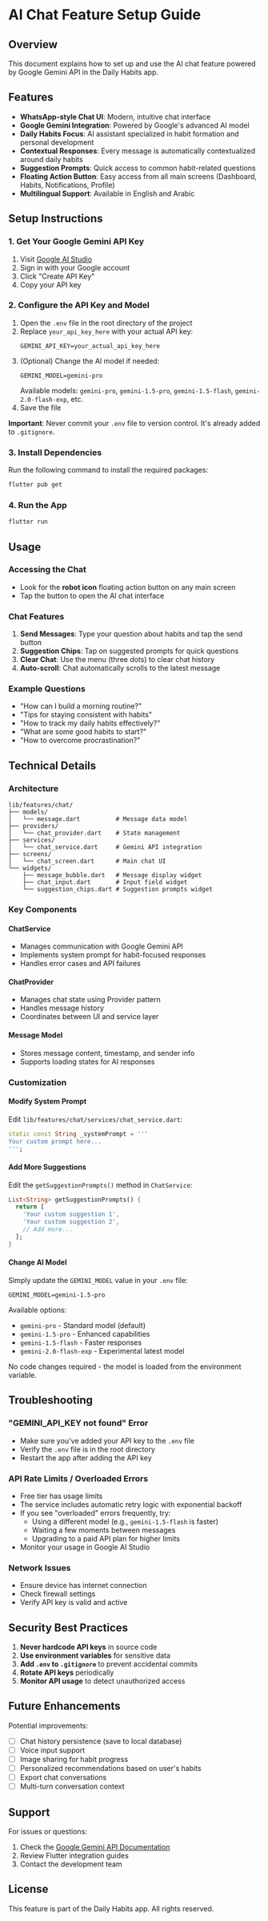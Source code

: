 # AI Chat Feature Setup Guide

## Overview
This document explains how to set up and use the AI chat feature powered by Google Gemini API in the Daily Habits app.

## Features
- **WhatsApp-style Chat UI**: Modern, intuitive chat interface
- **Google Gemini Integration**: Powered by Google's advanced AI model
- **Daily Habits Focus**: AI assistant specialized in habit formation and personal development
- **Contextual Responses**: Every message is automatically contextualized around daily habits
- **Suggestion Prompts**: Quick access to common habit-related questions
- **Floating Action Button**: Easy access from all main screens (Dashboard, Habits, Notifications, Profile)
- **Multilingual Support**: Available in English and Arabic

## Setup Instructions

### 1. Get Your Google Gemini API Key
1. Visit [Google AI Studio](https://makersuite.google.com/app/apikey)
2. Sign in with your Google account
3. Click "Create API Key"
4. Copy your API key

### 2. Configure the API Key and Model
1. Open the `.env` file in the root directory of the project
2. Replace `your_api_key_here` with your actual API key:
   ```
   GEMINI_API_KEY=your_actual_api_key_here
   ```
3. (Optional) Change the AI model if needed:
   ```
   GEMINI_MODEL=gemini-pro
   ```
   Available models: `gemini-pro`, `gemini-1.5-pro`, `gemini-1.5-flash`, `gemini-2.0-flash-exp`, etc.
4. Save the file

**Important**: Never commit your `.env` file to version control. It's already added to `.gitignore`.

### 3. Install Dependencies
Run the following command to install the required packages:
```bash
flutter pub get
```

### 4. Run the App
```bash
flutter run
```

## Usage

### Accessing the Chat
- Look for the **robot icon** floating action button on any main screen
- Tap the button to open the AI chat interface

### Chat Features
1. **Send Messages**: Type your question about habits and tap the send button
2. **Suggestion Chips**: Tap on suggested prompts for quick questions
3. **Clear Chat**: Use the menu (three dots) to clear chat history
4. **Auto-scroll**: Chat automatically scrolls to the latest message

### Example Questions
- "How can I build a morning routine?"
- "Tips for staying consistent with habits"
- "How to track my daily habits effectively?"
- "What are some good habits to start?"
- "How to overcome procrastination?"

## Technical Details

### Architecture
```
lib/features/chat/
├── models/
│   └── message.dart          # Message data model
├── providers/
│   └── chat_provider.dart    # State management
├── services/
│   └── chat_service.dart     # Gemini API integration
├── screens/
│   └── chat_screen.dart      # Main chat UI
└── widgets/
    ├── message_bubble.dart   # Message display widget
    ├── chat_input.dart       # Input field widget
    └── suggestion_chips.dart # Suggestion prompts widget
```

### Key Components

#### ChatService
- Manages communication with Google Gemini API
- Implements system prompt for habit-focused responses
- Handles error cases and API failures

#### ChatProvider
- Manages chat state using Provider pattern
- Handles message history
- Coordinates between UI and service layer

#### Message Model
- Stores message content, timestamp, and sender info
- Supports loading states for AI responses

### Customization

#### Modify System Prompt
Edit `lib/features/chat/services/chat_service.dart`:
```dart
static const String _systemPrompt = '''
Your custom prompt here...
''';
```

#### Add More Suggestions
Edit the `getSuggestionPrompts()` method in `ChatService`:
```dart
List<String> getSuggestionPrompts() {
  return [
    'Your custom suggestion 1',
    'Your custom suggestion 2',
    // Add more...
  ];
}
```

#### Change AI Model
Simply update the `GEMINI_MODEL` value in your `.env` file:
```
GEMINI_MODEL=gemini-1.5-pro
```
Available options:
- `gemini-pro` - Standard model (default)
- `gemini-1.5-pro` - Enhanced capabilities
- `gemini-1.5-flash` - Faster responses
- `gemini-2.0-flash-exp` - Experimental latest model

No code changes required - the model is loaded from the environment variable.

## Troubleshooting

### "GEMINI_API_KEY not found" Error
- Make sure you've added your API key to the `.env` file
- Verify the `.env` file is in the root directory
- Restart the app after adding the API key

### API Rate Limits / Overloaded Errors
- Free tier has usage limits
- The service includes automatic retry logic with exponential backoff
- If you see "overloaded" errors frequently, try:
  - Using a different model (e.g., `gemini-1.5-flash` is faster)
  - Waiting a few moments between messages
  - Upgrading to a paid API plan for higher limits
- Monitor your usage in Google AI Studio

### Network Issues
- Ensure device has internet connection
- Check firewall settings
- Verify API key is valid and active

## Security Best Practices

1. **Never hardcode API keys** in source code
2. **Use environment variables** for sensitive data
3. **Add `.env` to `.gitignore`** to prevent accidental commits
4. **Rotate API keys** periodically
5. **Monitor API usage** to detect unauthorized access

## Future Enhancements

Potential improvements:
- [ ] Chat history persistence (save to local database)
- [ ] Voice input support
- [ ] Image sharing for habit progress
- [ ] Personalized recommendations based on user's habits
- [ ] Export chat conversations
- [ ] Multi-turn conversation context

## Support

For issues or questions:
1. Check the [Google Gemini API Documentation](https://ai.google.dev/docs)
2. Review Flutter integration guides
3. Contact the development team

## License

This feature is part of the Daily Habits app. All rights reserved.
